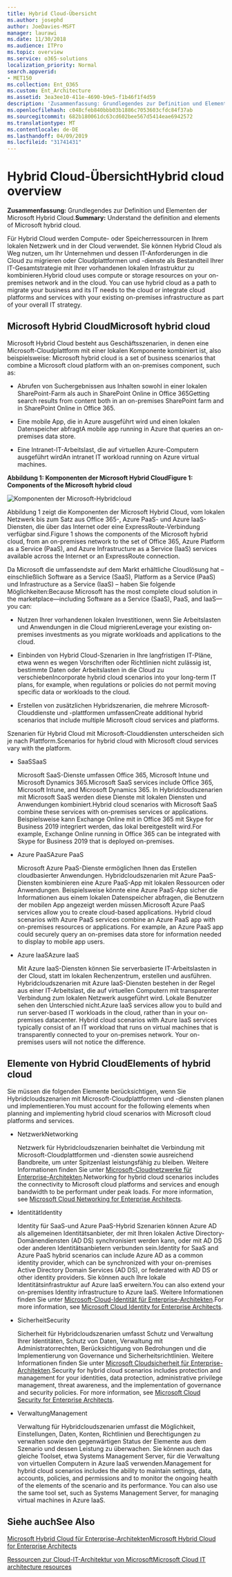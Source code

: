 ```yaml
---
title: Hybrid Cloud-Übersicht
ms.author: josephd
author: JoeDavies-MSFT
manager: laurawi
ms.date: 11/30/2018
ms.audience: ITPro
ms.topic: overview
ms.service: o365-solutions
localization_priority: Normal
search.appverid:
- MET150
ms.collection: Ent_O365
ms.custom: Ent_Architecture
ms.assetid: 3ea3ee10-411e-4690-b9e5-f1b46f1f4d59
description: 'Zusammenfassung: Grundlegendes zur Definition und Elementen der Microsoft Hybrid Cloud.'
ms.openlocfilehash: c048cfeb840bbb03b1886c7053603cfdc84f37ab
ms.sourcegitcommit: 682b180061dc63cd602bee567d5414eae6942572
ms.translationtype: MT
ms.contentlocale: de-DE
ms.lasthandoff: 04/09/2019
ms.locfileid: "31741431"
---
```

# <a name="hybrid-cloud-overview"></a><span data-ttu-id="65497-103">Hybrid Cloud-Übersicht</span><span class="sxs-lookup"><span data-stu-id="65497-103">Hybrid cloud overview</span></span>

 <span data-ttu-id="65497-104">**Zusammenfassung:** Grundlegendes zur Definition und Elementen der Microsoft Hybrid Cloud.</span><span class="sxs-lookup"><span data-stu-id="65497-104">**Summary:** Understand the definition and elements of Microsoft hybrid cloud.</span></span>
  
<span data-ttu-id="65497-p101">Für Hybrid Cloud werden Compute- oder Speicherressourcen in Ihrem lokalen Netzwerk und in der Cloud verwendet. Sie können Hybrid Cloud als Weg nutzen, um Ihr Unternehmen und dessen IT-Anforderungen in die Cloud zu migrieren oder Cloudplattformen und -dienste als Bestandteil Ihrer IT-Gesamtstrategie mit Ihrer vorhandenen lokalen Infrastruktur zu kombinieren.</span><span class="sxs-lookup"><span data-stu-id="65497-p101">Hybrid cloud uses compute or storage resources on your on-premises network and in the cloud. You can use hybrid cloud as a path to migrate your business and its IT needs to the cloud or integrate cloud platforms and services with your existing on-premises infrastructure as part of your overall IT strategy.</span></span>
  
## <a name="microsoft-hybrid-cloud"></a><span data-ttu-id="65497-107">Microsoft Hybrid Cloud</span><span class="sxs-lookup"><span data-stu-id="65497-107">Microsoft hybrid cloud</span></span>

<span data-ttu-id="65497-108">Microsoft Hybrid Cloud besteht aus Geschäftsszenarien, in denen eine Microsoft-Cloudplattform mit einer lokalen Komponente kombiniert ist, also beispielsweise: </span><span class="sxs-lookup"><span data-stu-id="65497-108">Microsoft hybrid cloud is a set of business scenarios that combine a Microsoft cloud platform with an on-premises component, such as:</span></span> 
  
- <span data-ttu-id="65497-109">Abrufen von Suchergebnissen aus Inhalten sowohl in einer lokalen SharePoint-Farm als auch in SharePoint Online in Office 365</span><span class="sxs-lookup"><span data-stu-id="65497-109">Getting search results from content both in an on-premises SharePoint farm and in SharePoint Online in Office 365.</span></span>
    
- <span data-ttu-id="65497-110">Eine mobile App, die in Azure ausgeführt wird und einen lokalen Datenspeicher abfragt</span><span class="sxs-lookup"><span data-stu-id="65497-110">A mobile app running in Azure that queries an on-premises data store.</span></span>
    
- <span data-ttu-id="65497-111">Eine Intranet-IT-Arbeitslast, die auf virtuellen Azure-Computern ausgeführt wird</span><span class="sxs-lookup"><span data-stu-id="65497-111">An intranet IT workload running on Azure virtual machines.</span></span>
    
**<span data-ttu-id="65497-112">Abbildung 1: Komponenten der Microsoft Hybrid Cloud</span><span class="sxs-lookup"><span data-stu-id="65497-112">Figure 1: Components of the Microsoft hybrid cloud</span></span>**

![Komponenten der Microsoft-Hybridcloud](media/Hybrid-Poster/MS-Hybrid-Cloud.png)
  
<span data-ttu-id="65497-114">Abbildung 1 zeigt die Komponenten der Microsoft Hybrid Cloud, vom lokalen Netzwerk bis zum Satz aus Office 365-, Azure PaaS- und Azure IaaS-Diensten, die über das Internet oder eine ExpressRoute-Verbindung verfügbar sind.</span><span class="sxs-lookup"><span data-stu-id="65497-114">Figure 1 shows the components of the Microsoft hybrid cloud, from an on-premises network to the set of Office 365, Azure Platform as a Service (PaaS), and Azure Infrastructure as a Service (IaaS) services available across the Internet or an ExpressRoute connection.</span></span>
  
<span data-ttu-id="65497-115">Da Microsoft die umfassendste auf dem Markt erhältliche Cloudlösung hat – einschließlich Software as a Service (SaaS), Platform as a Service (PaaS) und Infrastructure as a Service (IaaS) – haben Sie folgende Möglichkeiten:</span><span class="sxs-lookup"><span data-stu-id="65497-115">Because Microsoft has the most complete cloud solution in the marketplace—including Software as a Service (SaaS), PaaS, and IaaS—you can:</span></span>
  
- <span data-ttu-id="65497-116">Nutzen Ihrer vorhandenen lokalen Investitionen, wenn Sie Arbeitslasten und Anwendungen in die Cloud migrieren</span><span class="sxs-lookup"><span data-stu-id="65497-116">Leverage your existing on-premises investments as you migrate workloads and applications to the cloud.</span></span>
    
- <span data-ttu-id="65497-117">Einbinden von Hybrid Cloud-Szenarien in Ihre langfristigen IT-Pläne, etwa wenn es wegen Vorschriften oder Richtlinien nicht zulässig ist, bestimmte Daten oder Arbeitslasten in die Cloud zu verschieben</span><span class="sxs-lookup"><span data-stu-id="65497-117">Incorporate hybrid cloud scenarios into your long-term IT plans, for example, when regulations or policies do not permit moving specific data or workloads to the cloud.</span></span>
    
- <span data-ttu-id="65497-118">Erstellen von zusätzlichen Hybridszenarien, die mehrere Microsoft-Clouddienste und -plattformen umfassen</span><span class="sxs-lookup"><span data-stu-id="65497-118">Create additional hybrid scenarios that include multiple Microsoft cloud services and platforms.</span></span>
    
<span data-ttu-id="65497-119">Szenarien für Hybrid Cloud mit Microsoft-Clouddiensten unterscheiden sich je nach Plattform.</span><span class="sxs-lookup"><span data-stu-id="65497-119">Scenarios for hybrid cloud with Microsoft cloud services vary with the platform.</span></span>
  
- <span data-ttu-id="65497-120">SaaS</span><span class="sxs-lookup"><span data-stu-id="65497-120">SaaS</span></span>
    
    <span data-ttu-id="65497-121">Microsoft SaaS-Dienste umfassen Office 365, Microsoft Intune und Microsoft Dynamics 365.</span><span class="sxs-lookup"><span data-stu-id="65497-121">Microsoft SaaS services include Office 365, Microsoft Intune, and Microsoft Dynamics 365.</span></span> <span data-ttu-id="65497-122">In Hybridcloudszenarien mit Microsoft SaaS werden diese Dienste mit lokalen Diensten und Anwendungen kombiniert.</span><span class="sxs-lookup"><span data-stu-id="65497-122">Hybrid cloud scenarios with Microsoft SaaS combine these services with on-premises services or applications.</span></span> <span data-ttu-id="65497-123">Beispielsweise kann Exchange Online mit in Office 365 mit Skype for Business 2019 integriert werden, das lokal bereitgestellt wird.</span><span class="sxs-lookup"><span data-stu-id="65497-123">For example, Exchange Online running in Office 365 can be integrated with Skype for Business 2019 that is deployed on-premises.</span></span>
    
- <span data-ttu-id="65497-124">Azure PaaS</span><span class="sxs-lookup"><span data-stu-id="65497-124">Azure PaaS</span></span>
    
    <span data-ttu-id="65497-p103">Microsoft Azure PaaS-Dienste ermöglichen Ihnen das Erstellen cloudbasierter Anwendungen. Hybridcloudszenarien mit Azure PaaS-Diensten kombinieren eine Azure PaaS-App mit lokalen Ressourcen oder Anwendungen. Beispielsweise könnte eine Azure PaaS-App sicher die Informationen aus einem lokalen Datenspeicher abfragen, die Benutzern der mobilen App angezeigt werden müssen.</span><span class="sxs-lookup"><span data-stu-id="65497-p103">Microsoft Azure PaaS services allow you to create cloud-based applications. Hybrid cloud scenarios with Azure PaaS services combine an Azure PaaS app with on-premises resources or applications. For example, an Azure PaaS app could securely query an on-premises data store for information needed to display to mobile app users.</span></span>
    
- <span data-ttu-id="65497-128">Azure IaaS</span><span class="sxs-lookup"><span data-stu-id="65497-128">Azure IaaS</span></span>
    
    <span data-ttu-id="65497-p104">Mit Azure IaaS-Diensten können Sie serverbasierte IT-Arbeitslasten in der Cloud, statt im lokalen Rechenzentrum, erstellen und ausführen. Hybridcloudszenarien mit Azure IaaS-Diensten bestehen in der Regel aus einer IT-Arbeitslast, die auf virtuellen Computern mit transparenter Verbindung zum lokalen Netzwerk ausgeführt wird. Lokale Benutzer sehen den Unterschied nicht.</span><span class="sxs-lookup"><span data-stu-id="65497-p104">Azure IaaS services allow you to build and run server-based IT workloads in the cloud, rather than in your on-premises datacenter. Hybrid cloud scenarios with Azure IaaS services typically consist of an IT workload that runs on virtual machines that is transparently connected to your on-premises network. Your on-premises users will not notice the difference.</span></span>
    
## <a name="elements-of-hybrid-cloud"></a><span data-ttu-id="65497-132">Elemente von Hybrid Cloud</span><span class="sxs-lookup"><span data-stu-id="65497-132">Elements of hybrid cloud</span></span>

<span data-ttu-id="65497-133">Sie müssen die folgenden Elemente berücksichtigen, wenn Sie Hybridcloudszenarien mit Microsoft-Cloudplattformen und -diensten planen und implementieren.</span><span class="sxs-lookup"><span data-stu-id="65497-133">You must account for the following elements when planning and implementing hybrid cloud scenarios with Microsoft cloud platforms and services.</span></span>
  
- <span data-ttu-id="65497-134">Netzwerk</span><span class="sxs-lookup"><span data-stu-id="65497-134">Networking</span></span>
    
    <span data-ttu-id="65497-p105">Netzwerk für Hybridcloudszenarien beinhaltet die Verbindung mit Microsoft-Cloudplattformen und -diensten sowie ausreichend Bandbreite, um unter Spitzenlast leistungsfähig zu bleiben. Weitere Informationen finden Sie unter [Microsoft-Cloudnetzwerke für Enterprise-Architekten](microsoft-cloud-networking-for-enterprise-architects.md).</span><span class="sxs-lookup"><span data-stu-id="65497-p105">Networking for hybrid cloud scenarios includes the connectivity to Microsoft cloud platforms and services and enough bandwidth to be performant under peak loads. For more information, see [Microsoft Cloud Networking for Enterprise Architects](microsoft-cloud-networking-for-enterprise-architects.md).</span></span>
    
- <span data-ttu-id="65497-137">Identität</span><span class="sxs-lookup"><span data-stu-id="65497-137">Identity</span></span>
    
    <span data-ttu-id="65497-138">Identity für SaaS-und Azure PaaS-Hybrid Szenarien können Azure AD als allgemeinen Identitätsanbieter, der mit Ihren lokalen Active Directory-Domänendiensten (AD DS) synchronisiert werden kann, oder mit AD DS oder anderen Identitätsanbietern verbunden sein.</span><span class="sxs-lookup"><span data-stu-id="65497-138">Identity for SaaS and Azure PaaS hybrid scenarios can include Azure AD as a common identity provider, which can be synchronized with your on-premises Active Directory Domain Services (AD DS), or federated with AD DS or other identity providers.</span></span> <span data-ttu-id="65497-139">Sie können auch Ihre lokale Identitätsinfrastruktur auf Azure IaaS erweitern.</span><span class="sxs-lookup"><span data-stu-id="65497-139">You can also extend your on-premises Identity infrastructure to Azure IaaS.</span></span> <span data-ttu-id="65497-140">Weitere Informationen finden Sie unter [Microsoft-Cloud-Identität für Enterprise-Architekten](microsoft-cloud-it-architecture-resources.md#identity).</span><span class="sxs-lookup"><span data-stu-id="65497-140">For more information, see [Microsoft Cloud Identity for Enterprise Architects](microsoft-cloud-it-architecture-resources.md#identity).</span></span>
    
- <span data-ttu-id="65497-141">Sicherheit</span><span class="sxs-lookup"><span data-stu-id="65497-141">Security</span></span>
    
    <span data-ttu-id="65497-p107">Sicherheit für Hybridcloudszenarien umfasst Schutz und Verwaltung Ihrer Identitäten, Schutz von Daten, Verwaltung mit Administratorrechten, Berücksichtigung von Bedrohungen und die Implementierung von Governance und Sicherheitsrichtlinien. Weitere Informationen finden Sie unter [Microsoft Cloudsicherheit für Enterprise-Architekten](microsoft-cloud-it-architecture-resources.md#security).</span><span class="sxs-lookup"><span data-stu-id="65497-p107">Security for hybrid cloud scenarios includes protection and management for your identities, data protection, administrative privilege management, threat awareness, and the implementation of governance and security policies. For more information, see [Microsoft Cloud Security for Enterprise Architects](microsoft-cloud-it-architecture-resources.md#security).</span></span>
    
- <span data-ttu-id="65497-144">Verwaltung</span><span class="sxs-lookup"><span data-stu-id="65497-144">Management</span></span>
    
    <span data-ttu-id="65497-p108">Verwaltung für Hybridcloudszenarien umfasst die Möglichkeit, Einstellungen, Daten, Konten, Richtlinien und Berechtigungen zu verwalten sowie den gegenwärtigen Status der Elemente aus dem Szenario und dessen Leistung zu überwachen. Sie können auch das gleiche Toolset, etwa Systems Management Server, für die Verwaltung von virtuellen Computern in Azure IaaS verwenden.</span><span class="sxs-lookup"><span data-stu-id="65497-p108">Management for hybrid cloud scenarios includes the ability to maintain settings, data, accounts, policies, and permissions and to monitor the ongoing health of the elements of the scenario and its performance. You can also use the same tool set, such as Systems Management Server, for managing virtual machines in Azure IaaS.</span></span>
    
## <a name="see-also"></a><span data-ttu-id="65497-147">Siehe auch</span><span class="sxs-lookup"><span data-stu-id="65497-147">See Also</span></span>

[<span data-ttu-id="65497-148">Microsoft Hybrid Cloud für Enterprise-Architekten</span><span class="sxs-lookup"><span data-stu-id="65497-148">Microsoft Hybrid Cloud for Enterprise Architects</span></span>](microsoft-hybrid-cloud-for-enterprise-architects.md)
  
[<span data-ttu-id="65497-149">Ressourcen zur Cloud-IT-Architektur von Microsoft</span><span class="sxs-lookup"><span data-stu-id="65497-149">Microsoft Cloud IT architecture resources</span></span>](microsoft-cloud-it-architecture-resources.md)

